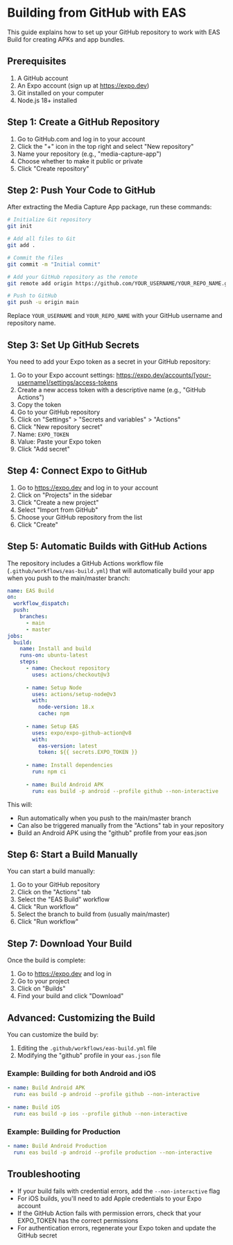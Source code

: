 # Building from GitHub with EAS

This guide explains how to set up your GitHub repository to work with EAS Build for creating APKs and app bundles.

## Prerequisites

1. A GitHub account
2. An Expo account (sign up at https://expo.dev)
3. Git installed on your computer
4. Node.js 18+ installed

## Step 1: Create a GitHub Repository

1. Go to GitHub.com and log in to your account
2. Click the "+" icon in the top right and select "New repository"
3. Name your repository (e.g., "media-capture-app")
4. Choose whether to make it public or private
5. Click "Create repository"

## Step 2: Push Your Code to GitHub

After extracting the Media Capture App package, run these commands:

```bash
# Initialize Git repository
git init

# Add all files to Git
git add .

# Commit the files
git commit -m "Initial commit"

# Add your GitHub repository as the remote
git remote add origin https://github.com/YOUR_USERNAME/YOUR_REPO_NAME.git

# Push to GitHub
git push -u origin main
```

Replace `YOUR_USERNAME` and `YOUR_REPO_NAME` with your GitHub username and repository name.

## Step 3: Set Up GitHub Secrets

You need to add your Expo token as a secret in your GitHub repository:

1. Go to your Expo account settings: https://expo.dev/accounts/[your-username]/settings/access-tokens
2. Create a new access token with a descriptive name (e.g., "GitHub Actions")
3. Copy the token
4. Go to your GitHub repository
5. Click on "Settings" > "Secrets and variables" > "Actions"
6. Click "New repository secret"
7. Name: `EXPO_TOKEN`
8. Value: Paste your Expo token
9. Click "Add secret"

## Step 4: Connect Expo to GitHub

1. Go to https://expo.dev and log in to your account
2. Click on "Projects" in the sidebar
3. Click "Create a new project"
4. Select "Import from GitHub"
5. Choose your GitHub repository from the list
6. Click "Create"

## Step 5: Automatic Builds with GitHub Actions

The repository includes a GitHub Actions workflow file (`.github/workflows/eas-build.yml`) that will automatically build your app when you push to the main/master branch:

```yaml
name: EAS Build
on:
  workflow_dispatch:
  push:
    branches:
      - main
      - master
jobs:
  build:
    name: Install and build
    runs-on: ubuntu-latest
    steps:
      - name: Checkout repository
        uses: actions/checkout@v3
        
      - name: Setup Node
        uses: actions/setup-node@v3
        with:
          node-version: 18.x
          cache: npm
          
      - name: Setup EAS
        uses: expo/expo-github-action@v8
        with:
          eas-version: latest
          token: ${{ secrets.EXPO_TOKEN }}
          
      - name: Install dependencies
        run: npm ci
      
      - name: Build Android APK
        run: eas build -p android --profile github --non-interactive
```

This will:
- Run automatically when you push to the main/master branch
- Can also be triggered manually from the "Actions" tab in your repository
- Build an Android APK using the "github" profile from your eas.json

## Step 6: Start a Build Manually

You can start a build manually:

1. Go to your GitHub repository
2. Click on the "Actions" tab
3. Select the "EAS Build" workflow
4. Click "Run workflow"
5. Select the branch to build from (usually main/master)
6. Click "Run workflow"

## Step 7: Download Your Build

Once the build is complete:

1. Go to https://expo.dev and log in
2. Go to your project
3. Click on "Builds"
4. Find your build and click "Download"

## Advanced: Customizing the Build

You can customize the build by:

1. Editing the `.github/workflows/eas-build.yml` file
2. Modifying the "github" profile in your `eas.json` file

### Example: Building for both Android and iOS

```yaml
- name: Build Android APK
  run: eas build -p android --profile github --non-interactive
  
- name: Build iOS
  run: eas build -p ios --profile github --non-interactive
```

### Example: Building for Production

```yaml
- name: Build Android Production
  run: eas build -p android --profile production --non-interactive
```

## Troubleshooting

- If your build fails with credential errors, add the `--non-interactive` flag
- For iOS builds, you'll need to add Apple credentials to your Expo account
- If the GitHub Action fails with permission errors, check that your EXPO_TOKEN has the correct permissions
- For authentication errors, regenerate your Expo token and update the GitHub secret